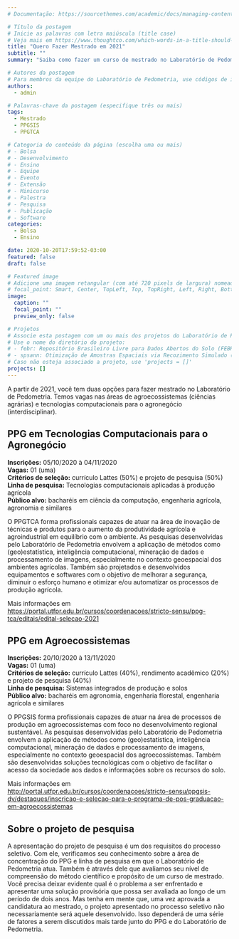 ```yaml
---
# Documentação: https://sourcethemes.com/academic/docs/managing-content/

# Título da postagem
# Inicie as palavras com letra maiúscula (title case)
# Veja mais em https://www.thoughtco.com/which-words-in-a-title-should-be-capitalized-1691026
title: "Quero Fazer Mestrado em 2021"
subtitle: ""
summary: "Saiba como fazer um curso de mestrado no Laboratório de Pedometria. Temos vagas nas áreas de agroecossistemas (ciências agrárias) e tecnologias computacionais para o agronegócio (interdisciplinar)."

# Autores da postagem
# Para membros da equipe do Laboratório de Pedometria, use códigos de identificação conforme 'content/authors'
authors:
  - admin

# Palavras-chave da postagem (especifique três ou mais)
tags:
  - Mestrado
  - PPGSIS
  - PPGTCA

# Categoria do conteúdo da página (escolha uma ou mais)
# - Bolsa
# - Desenvolvimento
# - Ensino
# - Equipe
# - Evento
# - Extensão
# - Minicurso
# - Palestra
# - Pesquisa
# - Publicação
# - Software
categories:
  - Bolsa
  - Ensino

date: 2020-10-20T17:59:52-03:00
featured: false
draft: false

# Featured image
# Adicione uma imagem retangular (com até 720 pixels de largura) nomeada 'featured' ao diretório desta postagem
# focal_point: Smart, Center, TopLeft, Top, TopRight, Left, Right, BottomLeft, Bottom, BottomRight
image:
  caption: ""
  focal_point: ""
  preview_only: false

# Projetos
# Associe esta postagem com um ou mais dos projetos do Laboratório de Pedometria
# Use o nome do diretório do projeto:
# - febr: Repositório Brasileiro Livre para Dados Abertos do Solo (FEBR)
# - spsann: Otimização de Amostras Espaciais via Recozimento Simulado (SPSANN)
# Caso não esteja associado a projeto, use 'projects = []'
projects: []
---
```


A partir de 2021, você tem duas opções para fazer mestrado no Laboratório de Pedometria. Temos vagas nas áreas de agroecossistemas (ciências agrárias) e tecnologias computacionais para o agronegócio (interdisciplinar).

## PPG em Tecnologias Computacionais para o Agronegócio

__Inscrições:__ 05/10/2020 à 04/11/2020<br>
__Vagas:__ 01 (uma)<br>
__Critérios de seleção:__ currículo Lattes (50%) e projeto de pesquisa (50%)<br>
__Linha de pesquisa:__ Tecnologias computacionais aplicadas à produção agrícola<br>
__Público alvo:__ bacharéis em ciência da computação, engenharia agrícola, agronomia e similares

O PPGTCA forma profissionais capazes de atuar na área de inovação de técnicas e produtos para o aumento da produtividade agrícola e agroindustrial em equilíbrio com o ambiente. As pesquisas desenvolvidas pelo Laboratório de Pedometria envolvem a aplicação de métodos como (geo)estatística, inteligência computacional, mineração de dados e processamento de imagens, especialmente no contexto geoespacial dos ambientes agrícolas. Também são projetados e desenvolvidos equipamentos e softwares com o objetivo de melhorar a segurança, diminuir o esforço humano e otimizar e/ou automatizar os processos de produção agrícola.

Mais informações em <https://portal.utfpr.edu.br/cursos/coordenacoes/stricto-sensu/ppg-tca/editais/edital-selecao-2021>

## PPG em Agroecossistemas

__Inscrições:__ 20/10/2020 à 13/11/2020<br>
__Vagas:__ 01 (uma)<br>
__Critérios de seleção:__ currículo Lattes (40%), rendimento acadêmico (20%) e projeto de pesquisa (40%)<br>
__Linha de pesquisa:__ Sistemas integrados de produção e solos<br>
__Público alvo:__ bacharéis em agronomia, engenharia florestal, engenharia agrícola e similares

O PPGSIS forma profissionais capazes de atuar na área de processos de produção em agroecossistemas com foco no desenvolvimento regional sustentável. As pesquisas desenvolvidas pelo Laboratório de Pedometria envolvem a aplicação de métodos como (geo)estatística, inteligência computacional, mineração de dados e processamento de imagens, especialmente no contexto geoespacial dos agroecossistemas. Também são desenvolvidas soluções tecnológicas com o objetivo de facilitar o acesso da sociedade aos dados e informações sobre os recursos do solo.

Mais informações em <http://portal.utfpr.edu.br/cursos/coordenacoes/stricto-sensu/ppgsis-dv/destaques/inscricao-e-selecao-para-o-programa-de-pos-graduacao-em-agroecossistemas>

## Sobre o projeto de pesquisa

A apresentação do projeto de pesquisa é um dos requisitos do processo seletivo. Com ele, verificamos seu conhecimento sobre a área de concentração do PPG e linha de pesquisa em que o Laboratório de Pedometria atua. Também é através dele que avaliamos seu nível de compreensão do método científico e propósito de um curso de mestrado. Você precisa deixar evidente qual é o problema a ser enfrentado e apresentar uma solução provisória que possa ser avaliada ao longo de um período de dois anos. Mas tenha em mente que, uma vez aprovada a candidatura ao mestrado, o projeto apresentado no processo seletivo não necessariamente será aquele desenvolvido. Isso dependerá de uma série de fatores a serem discutidos mais tarde junto do PPG e do Laboratório de Pedometria.
